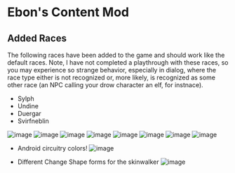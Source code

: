 # Ebon's Content Mod

## Added Races
The following races have been added to the game and should work like the default races. Note, I have not completed a playthrough with these races, so you may experience so strange behavior, especially in dialog, where the race type either is not recognized or, more likely, is recognized as some other race (an NPC calling your drow character an elf, for instnace).

- Sylph
- Undine
- Duergar
- Svirfneblin

![image](https://github.com/user-attachments/assets/16eeaa4f-1789-4f2d-b50b-5e5ea39a851c)
![image](https://github.com/user-attachments/assets/e8687fa4-443f-4a53-878a-a24bffd588b0)
![image](https://github.com/user-attachments/assets/a6eb5d24-c22d-41c8-97ce-75a6572ef715)
![image](https://github.com/user-attachments/assets/6f9e99aa-03d2-4cc0-bda3-afc35a64a5a9)
![image](https://github.com/user-attachments/assets/a319c98c-0a67-40c6-a7a0-ca01a3cb9f1b)
![image](https://github.com/user-attachments/assets/bc51c095-1a2f-4278-82c9-6344438bad87)
![image](https://github.com/user-attachments/assets/2e730b3c-5333-44ae-889a-8895f2b0a7b6)
![image](https://github.com/user-attachments/assets/74103851-f2c9-4a5f-a703-c1212eaa3a64)

- Android circuitry colors!
![image](https://github.com/user-attachments/assets/d2ff9dcc-3ed6-4b53-bfe4-f79551f8f74a)

- Different Change Shape forms for the skinwalker
![image](https://github.com/user-attachments/assets/5976579b-5da5-4464-ac79-a8f62c643c2c)
